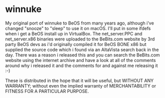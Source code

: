 # winnuke
My original port of winnuke to BeOS from many years ago, although i've changed "snooze" to "sleep" to use it on macOS.
I'll put in some ifdefs when i get a BeOS install up in VirtualBox.
The net_server.PPC and net_server.x86 binaries were uploaded to the BeBits.com website by 3rd party BeOS devs as i'd originally compiled it for BeOS BONE x86 but supplied the source code which i found via an AltaVista search back in the day. 
There was a reason i released this and you can search the BeBits.com website using the internet archive and have a look at all of the comments around why i released it and the comments for and against me releasing it :-)

These is distributed in the hope that it will be useful,
but WITHOUT ANY WARRANTY; without even the implied warranty of
MERCHANTABILITY or FITNESS FOR A PARTICULAR PURPOSE.